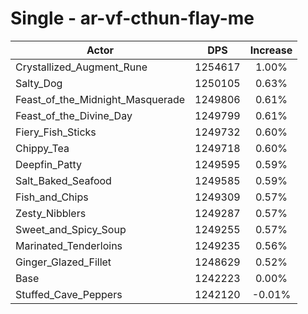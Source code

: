 # Single - ar-vf-cthun-flay-me
| Actor | DPS | Increase |
|---|:---:|:---:|
|Crystallized_Augment_Rune|1254617|1.00%|
|Salty_Dog|1250105|0.63%|
|Feast_of_the_Midnight_Masquerade|1249806|0.61%|
|Feast_of_the_Divine_Day|1249799|0.61%|
|Fiery_Fish_Sticks|1249732|0.60%|
|Chippy_Tea|1249718|0.60%|
|Deepfin_Patty|1249595|0.59%|
|Salt_Baked_Seafood|1249585|0.59%|
|Fish_and_Chips|1249309|0.57%|
|Zesty_Nibblers|1249287|0.57%|
|Sweet_and_Spicy_Soup|1249255|0.57%|
|Marinated_Tenderloins|1249235|0.56%|
|Ginger_Glazed_Fillet|1248629|0.52%|
|Base|1242223|0.00%|
|Stuffed_Cave_Peppers|1242120|-0.01%|
